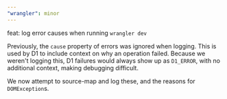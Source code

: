 ```yaml
---
"wrangler": minor
---
```


feat: log error causes when running `wrangler dev`

Previously, the `cause` property of errors was ignored when logging.
This is used by D1 to include context on why an operation failed.
Because we weren't logging this, D1 failures would always show up as
`D1_ERROR`, with no additional context, making debugging difficult.

We now attempt to source-map and log these, and the reasons for
`DOMException`s.
